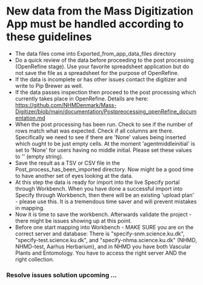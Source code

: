 # New data from the Mass Digitization App must be handled according to these guidelines

- The data files come into Exported_from_app_data_files directory
- Do a quick review of the data before proceeding to the post processing (OpenRefine stage). Use your favorite spreadsheet application but do not save the file as a spreadsheet for the purpose of OpenRefine.
- If the data is incomplete or has other issues contact the digitizer and write to Pip Brewer as well.
- If the data passes inspection then proceed to the post processing which currently takes place in OpenRefine. Details are here: https://github.com/NHMDenmark/Mass-Digitizer/blob/main/documentation/Postpreocessing_openRefine_documentation.md 
- When the post processing has been run. Check to see if the number of rows match what was expected. Check if all columns are there. Specifically we need to see if there are 'None' values being inserted which ought to be just empty cells. At the moment 'agentmiddleinitial' is set to 'None' for users having no middle initial. Please set these values to '' (empty string).  
- Save the result as a TSV or CSV file in the Post_process_has_been_imported directory. Now might be a good time to have another set of eyes looking at the data.
- At this step the data is ready for import into the live Specify portal through Workbench.
When you have done a successful import into Specify through Workbench, then there will be an existing 'upload plan' - please use this. It is a tremendous time saver and will prevent mistakes in mapping.
- Now it is time to save the workbench. Afterwards validate the project - there might be issues showing up at this point.  
- Before one start mapping into Workbench - MAKE SURE you are on the correct server and database: There is "specify-snm.science.ku.dk", "specify-test.science.ku.dk", and "specify-nhma.science.ku.dk" (NHMD, NHMD-test, Aarhus Herbarium), and in NHMD you have both Vascular Plants and Entomology. You have to access the right server AND the right collection.
### Resolve issues solution upcoming ...
